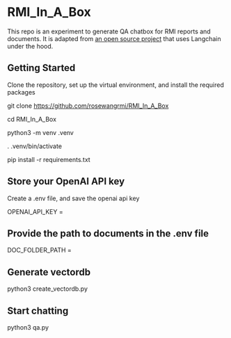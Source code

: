 # RMI_In_A_Box

This repo is an experiment to generate QA chatbox for RMI reports and documents. It is adapted from [an open source project](https://github.com/smaameri/multi-doc-chatbot#summary) that uses Langchain under the hood.

## Getting Started  

Clone the repository, set up the virtual environment, and install the required packages

git clone https://github.com/rosewangrmi/RMI_In_A_Box

cd RMI_In_A_Box

python3 -m venv .venv

. .venv/bin/activate

pip install -r requirements.txt


## Store your OpenAI API key

Create a .env file, and save the openai api key

OPENAI_API_KEY =


## Provide the path to documents in the .env file

DOC_FOLDER_PATH =

## Generate vectordb
python3 create_vectordb.py

## Start chatting
python3 qa.py
